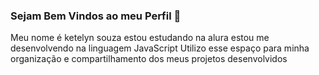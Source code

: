 ### Sejam Bem Vindos ao meu Perfil 💙

Meu nome é ketelyn souza 
estou estudando na alura 
estou me desenvolvendo na linguagem JavaScript 
Utilizo esse espaço para minha organização e compartilhamento dos meus projetos desenvolvidos 
